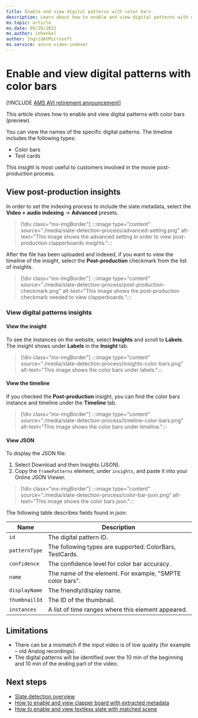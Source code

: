 ```yaml
---
title: Enable and view digital patterns with color bars
description: Learn about how to enable and view digital patterns with color bars.
ms.topic: article
ms.date: 09/20/2022
ms.author: inhenkel
author: IngridAtMicrosoft
ms.service: azure-video-indexer
---
```


# Enable and view digital patterns with color bars

[!INCLUDE [AMS AVI retirement announcement](./includes/important-ams-retirement-avi-announcement.md)]

This article shows how to enable and view digital patterns with color bars (preview). 

You can view the names of the specific digital patterns. <!-- They are searchable by the color bar type (Color Bar/Test card) in the insights. -->The timeline includes the following types: 

- Color bars
- Test cards

This insight is most useful to customers involved in the movie post-production process.

## View post-production insights

In order to set the indexing process to include the slate metadata, select the **Video + audio indexing** -> **Advanced** presets.

> [!div class="mx-imgBorder"]
> :::image type="content" source="./media/slate-detection-process/advanced-setting.png" alt-text="This image shows the advanced setting in order to view post-production clapperboards insights.":::

After the file has been uploaded and indexed, if you want to view the timeline of the insight, select the **Post-production** checkmark from the list of insights.

> [!div class="mx-imgBorder"]
> :::image type="content" source="./media/slate-detection-process/post-production-checkmark.png" alt-text="This image shows the post-production checkmark needed to view clapperboards.":::

### View digital patterns insights

#### View the insight

To see the instances on the website, select **Insights** and scroll to **Labels**.
The insight shows under **Labels** in the **Insight** tab.

> [!div class="mx-imgBorder"]
> :::image type="content" source="./media/slate-detection-process/insights-color-bars.png" alt-text="This image shows the color bars under labels.":::

#### View the timeline

If you checked the **Post-production** insight, you can find the color bars instance and timeline under the **Timeline** tab.

> [!div class="mx-imgBorder"]
> :::image type="content" source="./media/slate-detection-process/timeline-color-bars.png" alt-text="This image shows the color bars under timeline.":::

#### View JSON

To display the JSON file: 

1. Select Download and then Insights (JSON).  
1. Copy the `framePatterns` element, under `insights`, and paste it into your Online JSON Viewer. 

> [!div class="mx-imgBorder"]
> :::image type="content" source="./media/slate-detection-process/color-bar-json.png" alt-text="This image shows the color bars json.":::

The following table describes fields found in json:

|Name|Description|
|---|---|
|`id`|The digital pattern ID.|
|`patternType`|The following types are supported: ColorBars, TestCards.|
|`confidence`|The confidence level for color bar accuracy.|
|`name`|The name of the element. For example, "SMPTE color bars".|
|`displayName`| The friendly/display name.
|`thumbnailId`|The ID of the thumbnail.|
|`instances`|A list of time ranges where this element appeared.|

## Limitations

- There can be a mismatch if the input video is of low quality (for example – old Analog recordings). 
- The digital patterns will be identified over the 10 min of the beginning and 10 min of the ending part of the video.  
<!-- -  What about the limited set of digital patterns that we compare to? It's not any digital pattern -->

## Next steps

* [Slate detection overview](slate-detection-insight.md)
* [How to enable and view clapper board with extracted metadata](clapperboard-metadata.md)
* [How to enable and view textless slate with matched scene](textless-slate-scene-matching.md)
